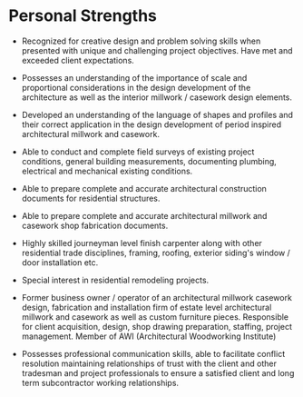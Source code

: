 # Personal Strengths

- Recognized for creative design and problem solving skills when presented with
  unique and challenging project objectives. Have met and exceeded client
  expectations.

- Possesses an understanding of the importance of scale and proportional
  considerations in the design development of the architecture as well as the
  interior millwork / casework design elements.

- Developed an understanding of the language of shapes and profiles and their
  correct application in the design development of period inspired architectural
  millwork and casework.

- Able to conduct and complete field surveys of existing project conditions,
  general building measurements, documenting plumbing, electrical and mechanical
  existing conditions.

- Able to prepare complete and accurate architectural construction documents for
  residential structures.

- Able to prepare complete and accurate architectural millwork and casework shop
  fabrication documents.

- Highly skilled journeyman level finish carpenter along with other residential
  trade disciplines, framing, roofing, exterior siding's window / door
  installation etc.

- Special interest in residential remodeling projects.

- Former business owner / operator of an architectural millwork casework design,
  fabrication and installation firm of estate level architectural millwork and
  casework as well as custom furniture pieces. Responsible for client
  acquisition, design, shop drawing preparation, staffing, project management.
  Member of AWI (Architectural Woodworking Institute)

- Possesses professional communication skills, able to facilitate conflict
  resolution maintaining relationships of trust with the client and other
  tradesman and project professionals to ensure a satisfied client and long term
  subcontractor working relationships.
